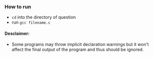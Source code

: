 ### How to run
- ``cd`` into the directory of question<br>
- run ``gcc filename.c``

#### Desclaimer: 
- Some programs may throw implicit declaration warnings but it won't affect the final output of the program and thus should be ignored. 
